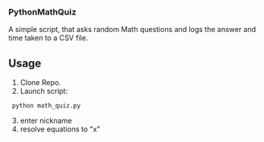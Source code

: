 ### PythonMathQuiz
A simple script, that asks random Math questions and logs the answer and time taken to a CSV file.
## Usage
1. Clone Repo.
2. Launch script:
```
 python math_quiz.py
```
3. enter nickname
4. resolve equations to "x"
